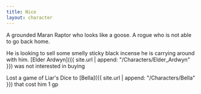 ```yaml
---
title: Nico
layout: character
---
```


A grounded Maran Raptor who looks like a goose.  A rogue who is not able to go back home.

He is looking to sell some smelly sticky black incense he is carrying around with him. [Elder Ardwyn]({{ site.url | append: "/Characters/Elder_Ardwyn" }}) was not interested in buying

Lost a game of Liar's Dice to [Bella]({{ site.url | append: "/Characters/Bella" }}) that cost him 1 gp

